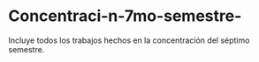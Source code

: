# Concentraci-n-7mo-semestre-
Incluye todos los trabajos hechos en la concentración del séptimo semestre.
